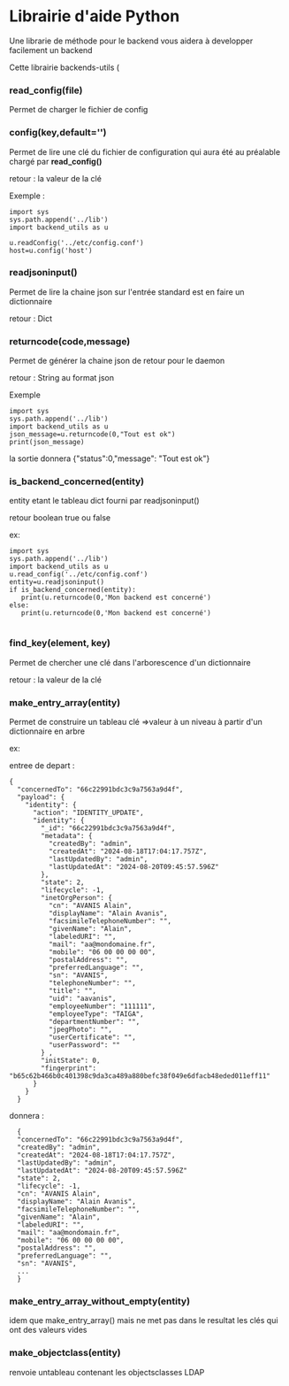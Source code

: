 # Librairie d'aide Python 
Une librarie de méthode pour le backend vous aidera à developper facilement un backend 

Cette librairie backends-utils (

### read_config(file)
Permet de charger le fichier de config 

### config(key,default='')

Permet de lire une clé du fichier de configuration qui aura été au préalable chargé par **read_config()**

retour : la valeur de la clé

Exemple : 

```python3
import sys
sys.path.append('../lib')
import backend_utils as u

u.readConfig('../etc/config.conf')
host=u.config('host')
```

### readjsoninput()
Permet de lire la chaine json sur l'entrée standard est en faire un dictionnaire 

retour : Dict

### returncode(code,message)
Permet de générer la chaine json de retour pour le daemon 

retour : String au format json

Exemple 

```
import sys
sys.path.append('../lib')
import backend_utils as u
json_message=u.returncode(0,"Tout est ok")
print(json_message)
```

la sortie donnera {"status":0,"message": "Tout est ok"}

### is_backend_concerned(entity)

entity etant le tableau dict fourni par readjsoninput()

retour boolean true ou false

ex: 

```python3
import sys
sys.path.append('../lib')
import backend_utils as u
u.read_config('../etc/config.conf')
entity=u.readjsoninput()
if is_backend_concerned(entity):
   print(u.returncode(0,'Mon backend est concerné')
else:
   print(u.returncode(0,'Mon backend est concerné')
   
```

### find_key(element, key)

Permet de chercher une clé dans l'arborescence d'un dictionnaire 

retour : la valeur de la clé

### make_entry_array(entity)

Permet de construire un tableau clé =>valeur  à un niveau à partir d'un dictionnaire en arbre 

ex:

entree de depart :

```
{
  "concernedTo": "66c22991bdc3c9a7563a9d4f",
  "payload": {
    "identity": {
      "action": "IDENTITY_UPDATE",
      "identity": {
        "_id": "66c22991bdc3c9a7563a9d4f",
        "metadata": {
          "createdBy": "admin",
          "createdAt": "2024-08-18T17:04:17.757Z",
          "lastUpdatedBy": "admin",
          "lastUpdatedAt": "2024-08-20T09:45:57.596Z"
        },
        "state": 2,
        "lifecycle": -1,
        "inetOrgPerson": {
          "cn": "AVANIS Alain",
          "displayName": "Alain Avanis",
          "facsimileTelephoneNumber": "",
          "givenName": "Alain",
          "labeledURI": "",
          "mail": "aa@mondomaine.fr",
          "mobile": "06 00 00 00 00",
          "postalAddress": "",
          "preferredLanguage": "",
          "sn": "AVANIS",
          "telephoneNumber": "",
          "title": "",
          "uid": "aavanis",
          "employeeNumber": "111111",
          "employeeType": "TAIGA",
          "departmentNumber": "",
          "jpegPhoto": "",
          "userCertificate": "",
          "userPassword": ""
        } ,
        "initState": 0,
        "fingerprint": "b65c62b466b0c401398c9da3ca489a880befc38f049e6dfacb48eded011eff11"
      }
    }
  }
```
  
  
  donnera : 
  
```
  {
  "concernedTo": "66c22991bdc3c9a7563a9d4f",
  "createdBy": "admin",
  "createdAt": "2024-08-18T17:04:17.757Z",
  "lastUpdatedBy": "admin",
  "lastUpdatedAt": "2024-08-20T09:45:57.596Z"
  "state": 2,
  "lifecycle": -1,
  "cn": "AVANIS Alain",
  "displayName": "Alain Avanis",
  "facsimileTelephoneNumber": "",
  "givenName": "Alain",
  "labeledURI": "",
  "mail": "aa@mondomain.fr",
  "mobile": "06 00 00 00 00",
  "postalAddress": "",
  "preferredLanguage": "",
  "sn": "AVANIS",
  ...
  }
```

### make_entry_array_without_empty(entity) 

idem que make_entry_array() mais ne met pas dans le resultat les clés qui ont des valeurs vides

### make_objectclass(entity)

renvoie untableau contenant les objectsclasses LDAP 


 